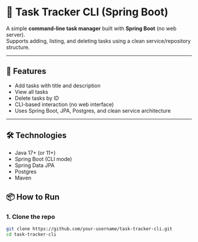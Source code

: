 # 🧩 Task Tracker CLI (Spring Boot)

A simple **command-line task manager** built with **Spring Boot** (no web server).  
Supports adding, listing, and deleting tasks using a clean service/repository structure.

---

## 🚀 Features

- Add tasks with title and description
- View all tasks
- Delete tasks by ID
- CLI-based interaction (no web interface)
- Uses Spring Boot, JPA, Postgres, and clean service architecture

---

## 🛠️ Technologies

- Java 17+ (or 11+)
- Spring Boot (CLI mode)
- Spring Data JPA
- Postgres
- Maven 


## 📦 How to Run

### 1. Clone the repo

```bash
git clone https://github.com/your-username/task-tracker-cli.git
cd task-tracker-cli
